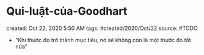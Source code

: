 # Qui-luật-của-Goodhart

created: Oct 22, 2020 5:50 AM
tags: #created/2020/Oct/22
source: #TODO

- “Khi thước đo trở thành mục tiêu, nó sẽ không còn là một thước đo tốt nữa”